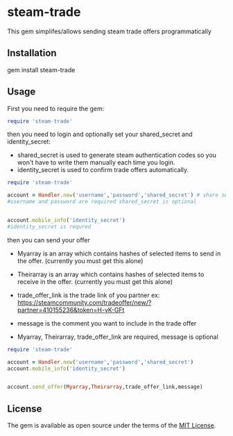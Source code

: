# steam-trade

This gem simplifes/allows sending steam trade offers programmatically

## Installation

gem install steam-trade

## Usage
First you need to require the gem:
```ruby
require 'steam-trade'
```

then you need to login and optionally set your shared_secret and identity_secret:
- shared_secret is used to generate steam authentication codes so you won't have to write them manually each time you login.
- identity_secret is used to confirm trade offers automatically.
```ruby
require 'steam-trade'

account = Handler.new('username','password','shared_secret') # share secret is optional
#username and password are required shared_secret is optional


account.mobile_info('identity_secret')
#identity_secret is requred

```

then you can send your offer 
- Myarray is an array which contains hashes of selected items to send in the offer. (currently you must get this alone)
- Theirarray is an array which contains hashes of selected items to receive in the offer. (currently you must get this alone)
- trade_offer_link is the trade link of you partner ex: https://steamcommunity.com/tradeoffer/new/?partner=410155236&token=H-yK-GFt
- message is the comment you want to include in the trade offer

- Myarray, Theirarray, trade_offer_link are required, message is optional
```ruby
require 'steam-trade'

account = Handler.new('username','password','shared_secret')
account.mobile_info('identity_secret')


account.send_offer(Myarray,Theirarray,trade_offer_link,message)
```


## License

The gem is available as open source under the terms of the [MIT License](https://opensource.org/licenses/MIT).
